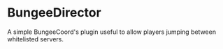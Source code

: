 # BungeeDirector
A simple BungeeCoord's plugin useful to allow players jumping between whitelisted servers.
